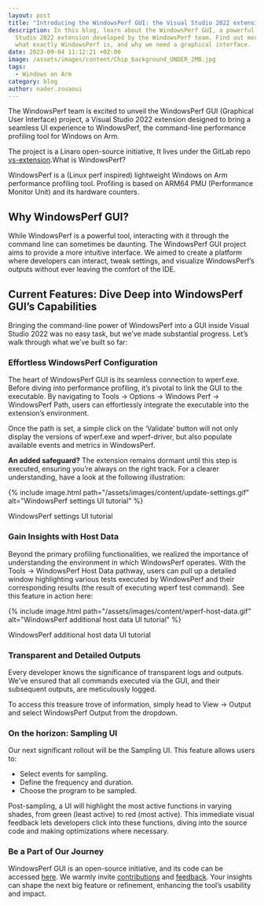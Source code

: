 ```yaml
---
layout: post
title: "Introducing the WindowsPerf GUI: the Visual Studio 2022 extension"
description: In this blog, learn about the WindowsPerf GUI, a powerful Visual
  Studio 2022 extension developed by the WindowsPerf team. Find out more about
  what exactly WindowsPerf is, and why we need a graphical interface.
date: 2023-09-04 11:12:21 +02:00
image: /assets/images/content/Chip_background_UNDER_2MB.jpg
tags:
  - Windows on Arm
category: blog
author: nader.zouaoui
---
```

The WindowsPerf team is excited to unveil the WindowsPerf GUI (Graphical User Interface) project, a Visual Studio 2022 extension designed to bring a seamless UI experience to WindowsPerf, the command-line performance profiling tool for Windows on Arm.

The project is a Linaro open-source initiative, It lives under the GitLab repo [vs-extension](https://gitlab.com/Linaro/WindowsPerf/vs-extension).What is WindowsPerf?

WindowsPerf is a (Linux perf inspired) lightweight Windows on Arm performance profiling tool. Profiling is based on ARM64 PMU (Performance Monitor Unit) and its hardware counters.

## Why WindowsPerf GUI?

While WindowsPerf is a powerful tool, interacting with it through the command line can sometimes be daunting. The WindowsPerf GUI project aims to provide a more intuitive interface. We aimed to create a platform where developers can interact, tweak settings, and visualize WindowsPerf’s outputs without ever leaving the comfort of the IDE.

## Current Features: Dive Deep into WindowsPerf GUI’s Capabilities

Bringing the command-line power of WindowsPerf into a GUI inside Visual Studio 2022 was no easy task, but we’ve made substantial progress. Let’s walk through what we’ve built so far:

### Effortless WindowsPerf Configuration

The heart of WindowsPerf GUI is its seamless connection to wperf.exe. Before diving into performance profiling, it’s pivotal to link the GUI to the executable. By navigating to Tools -> Options -> Windows Perf -> WindowsPerf Path, users can effortlessly integrate the executable into the extension’s environment.

Once the path is set, a simple click on the ‘Validate’ button will not only display the versions of wperf.exe and wperf-driver, but also populate available events and metrics in WindowsPerf.

**An added safeguard?** The extension remains dormant until this step is executed, ensuring you’re always on the right track. For a clearer understanding, have a look at the following illustration:

{% include image.html path="/assets/images/content/update-settings.gif" alt="WindowsPerf settings UI tutorial" %}

WindowsPerf settings UI tutorial

### Gain Insights with Host Data

Beyond the primary profiling functionalities, we realized the importance of understanding the environment in which WindowsPerf operates. With the Tools -> WindowsPerf Host Data pathway, users can pull up a detailed window highlighting various tests executed by WindowsPerf and their corresponding results (the result of executing wperf test command). See this feature in action here:

{% include image.html path="/assets/images/content/wperf-host-data.gif" alt="WindowsPerf additional host data UI tutorial" %}

WindowsPerf additional host data UI tutorial

### Transparent and Detailed Outputs

Every developer knows the significance of transparent logs and outputs. We’ve ensured that all commands executed via the GUI, and their subsequent outputs, are meticulously logged. 

To access this treasure trove of information, simply head to View -> Output and select WindowsPerf Output from the dropdown.

### On the horizon: Sampling UI

Our next significant rollout will be the Sampling UI. This feature allows users to:

* Select events for sampling.
* Define the frequency and duration.
* Choose the program to be sampled.

Post-sampling, a UI will highlight the most active functions in varying shades, from green (least active) to red (most active). This immediate visual feedback lets developers click into these functions, diving into the source code and making optimizations where necessary.

### Be a Part of Our Journey

WindowsPerf GUI is an open-source initiative, and its code can be accessed [here](https://gitlab.com/Linaro/WindowsPerf/vs-extension). We warmly invite [contributions](https://gitlab.com/Linaro/WindowsPerf/vs-extension/-/merge_requests) and [feedback](https://gitlab.com/Linaro/WindowsPerf/vs-extension/-/issues). Your insights can shape the next big feature or refinement, enhancing the tool’s usability and impact.